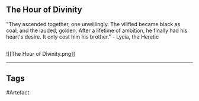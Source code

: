 ## The Hour of Divinity
"They ascended together, one unwillingly. The vilified became black as coal, and the
lauded, golden. After a lifetime of ambition, he finally had his heart's desire. It only
cost him his brother."
\- Lycia, the Heretic
## 
![[The Hour of Divinity.png]]

---
## Tags
#Artefact